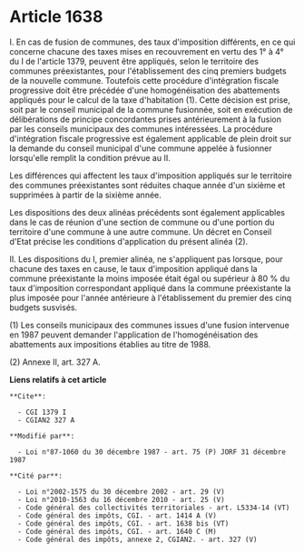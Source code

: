 # Article 1638

I. En cas de fusion de communes, des taux d'imposition différents, en ce qui concerne chacune des taxes mises en recouvrement
en vertu des 1° à 4° du I de l'article 1379, peuvent être appliqués, selon le territoire des communes préexistantes, pour
l'établissement des cinq premiers budgets de la nouvelle commune. Toutefois cette procédure d'intégration fiscale progressive
doit être précédée d'une homogénéisation des abattements appliqués pour le calcul de la taxe d'habitation (1). Cette décision
est prise, soit par le conseil municipal de la commune fusionnée, soit en exécution de délibérations de principe concordantes
prises antérieurement à la fusion par les conseils municipaux des communes intéressées. La procédure d'intégration fiscale
progressive est également applicable de plein droit sur la demande du conseil municipal d'une commune appelée à fusionner
lorsqu'elle remplit la condition prévue au II.

Les différences qui affectent les taux d'imposition appliqués sur le territoire des communes préexistantes sont réduites
chaque année d'un sixième et supprimées à partir de la sixième année.

Les dispositions des deux alinéas précédents sont également applicables dans le cas de réunion d'une section de commune ou
d'une portion du territoire d'une commune à une autre commune. Un décret en Conseil d'Etat précise les conditions
d'application du présent alinéa (2).

II. Les dispositions du I, premier alinéa, ne s'appliquent pas lorsque, pour chacune des taxes en cause, le taux d'imposition
appliqué dans la commune préexistante la moins imposée était égal ou supérieur à 80 % du taux d'imposition correspondant
appliqué dans la commune préexistante la plus imposée pour l'année antérieure à l'établissement du premier des cinq budgets
susvisés.

(1) Les conseils municipaux des communes issues d'une fusion intervenue en 1987 peuvent demander l'application de
l'homogénéisation des abattements aux impositions établies au titre de 1988.

(2) Annexe II, art. 327 A.

**Liens relatifs à cet article**

	**Cite**:

	  - CGI 1379 I
	  - CGIAN2 327 A

	**Modifié par**:

	  - Loi n°87-1060 du 30 décembre 1987 - art. 75 (P) JORF 31 décembre 1987

	**Cité par**:

	  - Loi n°2002-1575 du 30 décembre 2002 - art. 29 (V)
	  - Loi n°2010-1563 du 16 décembre 2010 - art. 25 (V)
	  - Code général des collectivités territoriales - art. L5334-14 (VT)
	  - Code général des impôts, CGI. - art. 1414 A (V)
	  - Code général des impôts, CGI. - art. 1638 bis (VT)
	  - Code général des impôts, CGI. - art. 1640 C (M)
	  - Code général des impôts, annexe 2, CGIAN2. - art. 327 (V)

